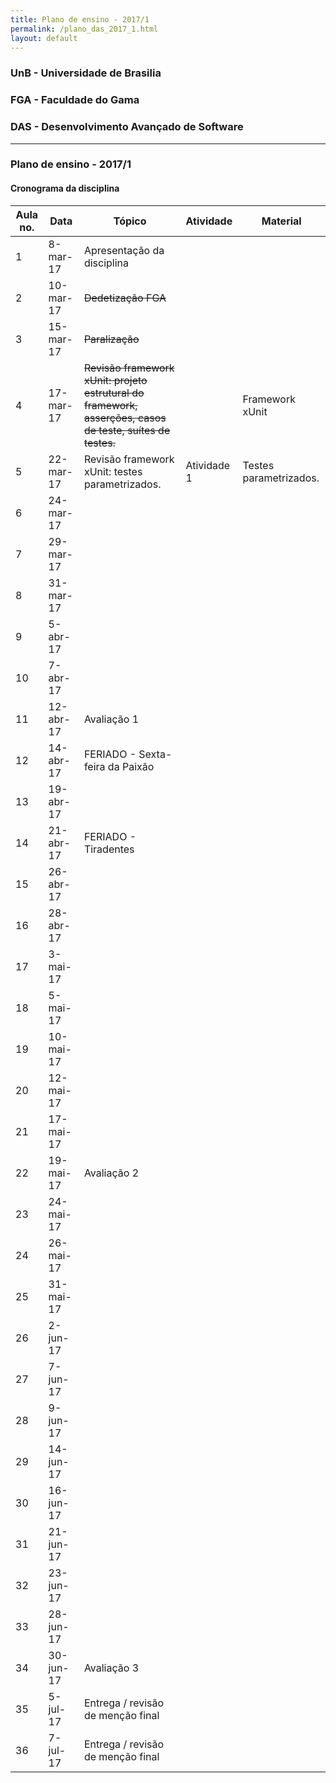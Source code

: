```yaml
---
title: Plano de ensino - 2017/1
permalink: /plano_das_2017_1.html
layout: default 
---
```


### UnB - Universidade de Brasilia
### FGA - Faculdade do Gama
### DAS - Desenvolvimento Avançado de Software
------
### Plano de ensino - 2017/1 


#### Cronograma da disciplina

|Aula no.|Data     |Tópico                            |Atividade|Material|
|--------|---------|----------------------------------|---------|--------|
|1       |8-mar-17 |Apresentação da disciplina        |         |        |
|2       |10-mar-17|~~Dedetização FGA~~               |         |        |
|3       |15-mar-17|~~Paralização~~                   |         |        |
|4       |17-mar-17|~~Revisão framework xUnit: projeto estrutural do framework, asserções, casos de teste, suítes de testes.~~ |  | Framework xUnit |
|5       |22-mar-17|Revisão framework xUnit: testes parametrizados. | Atividade 1 | Testes parametrizados. |
|6       |24-mar-17|                                  |         |        |
|7       |29-mar-17|                                  |         |        |
|8       |31-mar-17|                                  |         |        |
|9       |5-abr-17 |                                  |         |        |
|10      |7-abr-17 |                                  |         |        |
|11      |12-abr-17|Avaliação 1                       |         |        |
|12      |14-abr-17|FERIADO - Sexta-feira da Paixão   |         |        |
|13      |19-abr-17|                                  |         |        |
|14      |21-abr-17|FERIADO - Tiradentes              |         |        |
|15      |26-abr-17|                                  |         |        |
|16      |28-abr-17|                                  |         |        |
|17      |3-mai-17 |                                  |         |        |
|18      |5-mai-17 |                                  |         |        |
|19      |10-mai-17|                                  |         |        |
|20      |12-mai-17|                                  |         |        |
|21      |17-mai-17|                                  |         |        |
|22      |19-mai-17|Avaliação 2                       |         |        |
|23      |24-mai-17|                                  |         |        |
|24      |26-mai-17|                                  |         |        |
|25      |31-mai-17|                                  |         |        |
|26      |2-jun-17 |                                  |         |        |
|27      |7-jun-17 |                                  |         |        |
|28      |9-jun-17 |                                  |         |        |
|29      |14-jun-17|                                  |         |        |
|30      |16-jun-17|                                  |         |        |
|31      |21-jun-17|                                  |         |        |
|32      |23-jun-17|                                  |         |        |
|33      |28-jun-17|                                  |         |        |
|34      |30-jun-17|Avaliação 3                       |         |        |
|35      |5-jul-17 |Entrega / revisão de menção final |         |        |
|36      |7-jul-17 |Entrega / revisão de menção final |         |        |
